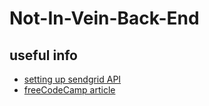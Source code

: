 # Not-In-Vein-Back-End
## useful info
- [setting up sendgrid API](https://docs.sendgrid.com/ui/account-and-settings/api-keys#creating-an-api-key) 
- [freeCodeCamp article](https://www.freecodecamp.org/news/what-is-sendgrid-smpt-email-newsletter-tutorial/)
